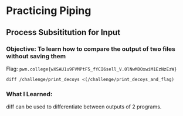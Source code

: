 # Practicing Piping
## Process Subsititution for Input

### Objective: To learn how to compare the output of two files without saving them

Flag: `pwn.college{wXSAU1u9FVMPtF5_fYCI6sell_V.0lNwMDOxwiM1EzNzEzW}`

```
diff /challenge/print_decoys <(/challenge/print_decoys_and_flag)
```

### What I Learned: 

diff can be used to differentiate between outputs of 2 programs.
